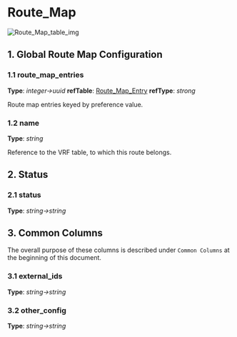 # Route_Map

![Route_Map_table_img](http://www.plantuml.com/plantuml/img/0TC0BFz0StHXSdHrRMmAS65ZQs5dPI0YKczlT21KOM9iPNCY87iAOsnXStCWKczrT6LVJM5m2dqAQ6baPI1ZQN9ZR6KAQ6baPI1jPMrYPN9p2dDhQMvmON9XRI1jRsvlOsXoRsrb87HoTMKAR6LdPMva879fPsXq2cDlRdHfRdLlSo1iQMvb82qWF68-StHoRsvdF2zYFY1oPMPbScLkOsKAP6zqT6La86nfRcKWBI0yQJvtPM5hF2zfFY1oPMPbScLkOsKAPMvaR6LdPMva2a1bRcHrRMmA)

## 1. Global Route Map Configuration

### 1.1 route_map_entries

**Type**: _integer->uuid_ **refTable**: [Route_Map_Entry](route_map_entry.html) **refType**: _strong_



Route map entries keyed by preference value.

### 1.2 name

**Type**: _string_

Reference to the VRF table, to which this route belongs.

## 2. Status

### 2.1 status

**Type**: _string->string_

## 3. Common Columns

The overall purpose of these columns is described under `Common Columns` at the
beginning of this document.

### 3.1 external_ids

**Type**: _string->string_

### 3.2 other_config

**Type**: _string->string_

